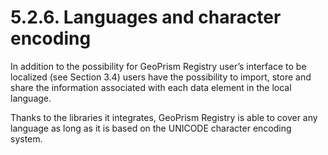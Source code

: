 # 5.2.6. Languages and character encoding

In addition to the possibility for GeoPrism Registry user’s interface to be localized (see Section 3.4) users have the possibility to import, store and share the information associated with each data element in the local language.

Thanks to the libraries it integrates, GeoPrism Registry is able to cover any language as long as it is based on the UNICODE character encoding system.

